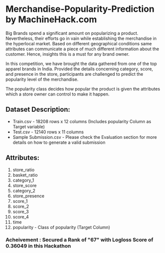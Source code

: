# Merchandise-Popularity-Prediction by MachineHack.com

Big Brands spend a significant amount on popularizing a product. Nevertheless, their efforts go in vain while establishing the merchandise in the hyperlocal market. Based on different geographical conditions same attributes can communicate a piece of much different information about the customer. Hence, insights this is a must for any brand owner.

In this competition, we have brought the data gathered from one of the top apparel brands in India. Provided the details concerning category, score, and presence in the store, participants are challenged to predict the popularity level of the merchandise. 

The popularity class decides how popular the product is given the attributes which a store owner can control to make it happen.

 
## Dataset Description:
- Train.csv - 18208 rows x 12 columns (Includes popularity Column as Target variable)
- Test.csv - 12140 rows x 11 columns
- Sample Submission.csv - Please check the Evaluation section for more details on how to generate a valid submission
 
## Attributes:
1. store_ratio
2. basket_ratio
3. category_1 
4. store_score
5. category_2
6. store_presence
7. score_1
8. score_2 
9. score_3
10. score_4
11. time
12. popularity - Class of popularity (Target Column)

### Acheivement : Secured a Rank of "67" with Logloss Score of 0.36049 in this Hackathon
